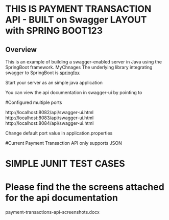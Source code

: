 # THIS IS PAYMENT TRANSACTION API - BUILT on Swagger LAYOUT with SPRING BOOT123


## Overview  
 
This is an example of building a swagger-enabled server in Java using the SpringBoot framework.
MyChnages
The underlying library integrating swagger to SpringBoot is [springfox](https://github.com/springfox/springfox)  

Start your server as an simple java application  

You can view the api documentation in swagger-ui by pointing to  

#Configured multiple ports

http://localhost:8082/api/swagger-ui.html
http://localhost:8083/api/swagger-ui.html  
http://localhost:8084/api/swagger-ui.html

Change default port value in application.properties

#Current Payment Transaction API only supports JSON

# SIMPLE JUNIT TEST CASES

# Please find the the screens attached for the api documentation
payment-transactions-api-screenshots.docx



